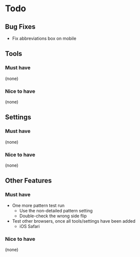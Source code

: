 # Todo

## Bug Fixes
- Fix abbreviations box on mobile


## Tools

### Must have
(none)

### Nice to have
(none)


## Settings

### Must have
(none)

### Nice to have
(none)


## Other Features

### Must have
- One more pattern test run
  - Use the non-detailed pattern setting
  - Double-check the wrong side flip
- Test other browsers, once all tools/settings have been added
	- iOS Safari

### Nice to have
(none)